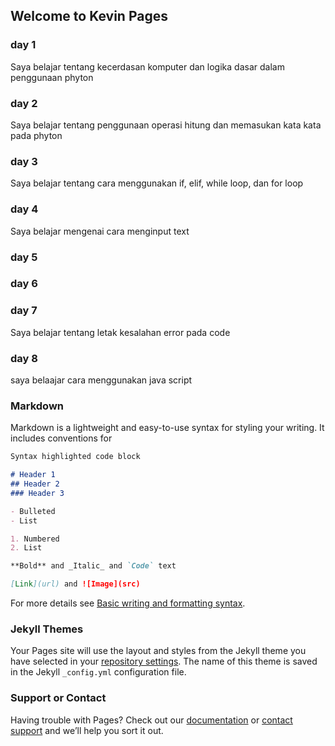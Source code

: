 ## Welcome to Kevin Pages

### day 1
Saya belajar tentang kecerdasan komputer dan logika dasar dalam penggunaan phyton

### day 2
Saya belajar tentang penggunaan operasi hitung dan memasukan kata kata pada phyton

### day 3
Saya belajar tentang cara menggunakan if, elif, while loop, dan for loop

### day 4
Saya belajar mengenai cara menginput text

### day 5


### day 6


### day 7
Saya belajar tentang letak kesalahan error pada code

### day 8

saya belaajar cara menggunakan java script


### Markdown

Markdown is a lightweight and easy-to-use syntax for styling your writing. It includes conventions for

```markdown
Syntax highlighted code block

# Header 1
## Header 2
### Header 3

- Bulleted
- List

1. Numbered
2. List

**Bold** and _Italic_ and `Code` text

[Link](url) and ![Image](src)
```

For more details see [Basic writing and formatting syntax](https://docs.github.com/en/github/writing-on-github/getting-started-with-writing-and-formatting-on-github/basic-writing-and-formatting-syntax).

### Jekyll Themes

Your Pages site will use the layout and styles from the Jekyll theme you have selected in your [repository settings](https://github.com/Kevin-Jonathann/Kevin-Jonathann.github.io/settings/pages). The name of this theme is saved in the Jekyll `_config.yml` configuration file.

### Support or Contact

Having trouble with Pages? Check out our [documentation](https://docs.github.com/categories/github-pages-basics/) or [contact support](https://support.github.com/contact) and we’ll help you sort it out.
 
